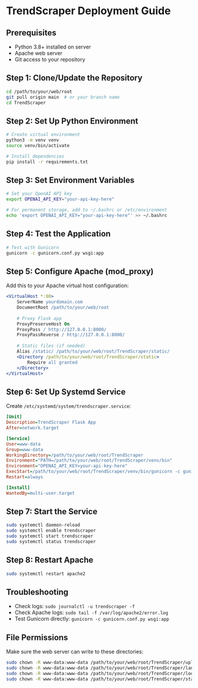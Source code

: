# TrendScraper Deployment Guide

## Prerequisites
- Python 3.8+ installed on server
- Apache web server
- Git access to your repository

## Step 1: Clone/Update the Repository
```bash
cd /path/to/your/web/root
git pull origin main  # or your branch name
cd TrendScraper
```

## Step 2: Set Up Python Environment
```bash
# Create virtual environment
python3 -m venv venv
source venv/bin/activate

# Install dependencies
pip install -r requirements.txt
```

## Step 3: Set Environment Variables
```bash
# Set your OpenAI API key
export OPENAI_API_KEY="your-api-key-here"

# For permanent storage, add to ~/.bashrc or /etc/environment
echo 'export OPENAI_API_KEY="your-api-key-here"' >> ~/.bashrc
```

## Step 4: Test the Application
```bash
# Test with Gunicorn
gunicorn -c gunicorn.conf.py wsgi:app
```

## Step 5: Configure Apache (mod_proxy)
Add this to your Apache virtual host configuration:

```apache
<VirtualHost *:80>
    ServerName yourdomain.com
    DocumentRoot /path/to/your/web/root
    
    # Proxy Flask app
    ProxyPreserveHost On
    ProxyPass / http://127.0.0.1:8000/
    ProxyPassReverse / http://127.0.0.1:8000/
    
    # Static files (if needed)
    Alias /static/ /path/to/your/web/root/TrendScraper/static/
    <Directory /path/to/your/web/root/TrendScraper/static>
        Require all granted
    </Directory>
</VirtualHost>
```

## Step 6: Set Up Systemd Service
Create `/etc/systemd/system/trendscraper.service`:

```ini
[Unit]
Description=TrendScraper Flask App
After=network.target

[Service]
User=www-data
Group=www-data
WorkingDirectory=/path/to/your/web/root/TrendScraper
Environment="PATH=/path/to/your/web/root/TrendScraper/venv/bin"
Environment="OPENAI_API_KEY=your-api-key-here"
ExecStart=/path/to/your/web/root/TrendScraper/venv/bin/gunicorn -c gunicorn.conf.py wsgi:app
Restart=always

[Install]
WantedBy=multi-user.target
```

## Step 7: Start the Service
```bash
sudo systemctl daemon-reload
sudo systemctl enable trendscraper
sudo systemctl start trendscraper
sudo systemctl status trendscraper
```

## Step 8: Restart Apache
```bash
sudo systemctl restart apache2
```

## Troubleshooting
- Check logs: `sudo journalctl -u trendscraper -f`
- Check Apache logs: `sudo tail -f /var/log/apache2/error.log`
- Test Gunicorn directly: `gunicorn -c gunicorn.conf.py wsgi:app`

## File Permissions
Make sure the web server can write to these directories:
```bash
sudo chown -R www-data:www-data /path/to/your/web/root/TrendScraper/uploads
sudo chown -R www-data:www-data /path/to/your/web/root/TrendScraper/landing_pages
sudo chown -R www-data:www-data /path/to/your/web/root/TrendScraper/looks
sudo chown -R www-data:www-data /path/to/your/web/root/TrendScraper/static
``` 